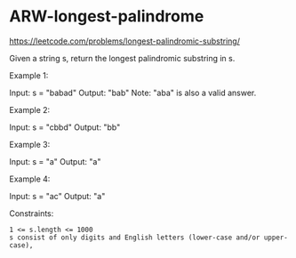 # ARW-longest-palindrome
https://leetcode.com/problems/longest-palindromic-substring/

Given a string s, return the longest palindromic substring in s.

 

Example 1:

Input: s = "babad"
Output: "bab"
Note: "aba" is also a valid answer.

Example 2:

Input: s = "cbbd"
Output: "bb"

Example 3:

Input: s = "a"
Output: "a"

Example 4:

Input: s = "ac"
Output: "a"

 

Constraints:

    1 <= s.length <= 1000
    s consist of only digits and English letters (lower-case and/or upper-case),

